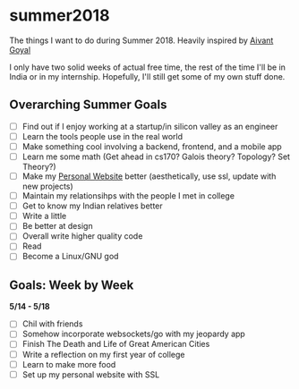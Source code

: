 # summer2018
The things I want to do during Summer 2018. Heavily inspired by [Aivant Goyal](https://github.com/aivantg)

I only have two solid weeks of actual free time, the rest of the time I'll be in India or in my internship. Hopefully, I'll still get some of my own stuff done.

## Overarching Summer Goals

- [ ] Find out if I enjoy working at a startup/in silicon valley as an engineer
- [ ] Learn the tools people use in the real world
- [ ] Make something cool involving a backend, frontend, and a mobile app
- [ ] Learn me some math (Get ahead in cs170? Galois theory? Topology? Set Theory?)
- [ ] Make my [Personal Website](http://gauravity.com) better (aesthetically, use ssl, update with new projects)
- [ ] Maintain my relationsihps with the people I met in college
- [ ] Get to know my Indian relatives better
- [ ] Write a little
- [ ] Be better at design
- [ ] Overall write higher quality code
- [ ] Read
- [ ] Become a Linux/GNU god

 ## Goals: Week by Week
**5/14 - 5/18**
- [ ] Chil with friends
- [ ] Somehow incorporate websockets/go with my jeopardy app
- [ ] Finish The Death and Life of Great American Cities
- [ ] Write a reflection on my first year of college
- [ ] Learn to make more food
- [ ] Set up my personal website with SSL
